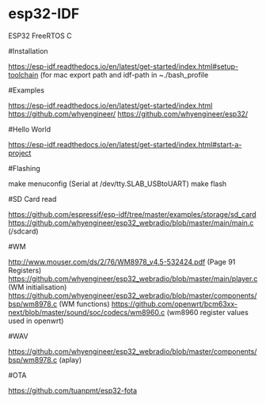 # esp32-IDF
ESP32 FreeRTOS C

#Installation

https://esp-idf.readthedocs.io/en/latest/get-started/index.html#setup-toolchain (for mac export path and idf-path in ~./bash_profile

#Examples

https://esp-idf.readthedocs.io/en/latest/get-started/index.html
https://github.com/whyengineer/
https://github.com/whyengineer/esp32/

#Hello World

https://esp-idf.readthedocs.io/en/latest/get-started/index.html#start-a-project

#Flashing

make menuconfig (Serial at /dev/tty.SLAB_USBtoUART)
make flash

#SD Card read

https://github.com/espressif/esp-idf/tree/master/examples/storage/sd_card
https://github.com/whyengineer/esp32_webradio/blob/master/main/main.c (/sdcard)

#WM

http://www.mouser.com/ds/2/76/WM8978_v4.5-532424.pdf (Page 91 Registers)
https://github.com/whyengineer/esp32_webradio/blob/master/main/player.c (WM initialisation)
https://github.com/whyengineer/esp32_webradio/blob/master/components/bsp/wm8978.c (WM functions)
https://github.com/openwrt/bcm63xx-next/blob/master/sound/soc/codecs/wm8960.c (wm8960 register values used in openwrt)


#WAV

https://github.com/whyengineer/esp32_webradio/blob/master/components/bsp/wm8978.c (aplay)

#OTA

https://github.com/tuanpmt/esp32-fota
